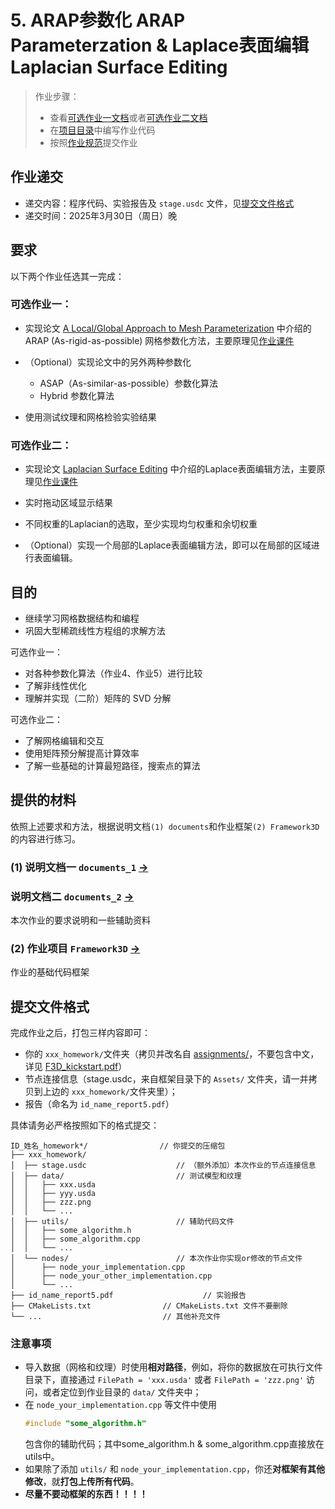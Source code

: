 # 5. ARAP参数化 ARAP Parameterzation & Laplace表面编辑 Laplacian Surface Editing

> 作业步骤：
> - 查看[可选作业一文档](5.1_arap_parameterization/README.md)或者[可选作业二文档](5.2_laplacian_surface_editing/README.md)
> - 在[项目目录](../../Framework3D/)中编写作业代码
> - 按照[作业规范](../README.md)提交作业

## 作业递交

- 递交内容：程序代码、实验报告及 `stage.usdc` 文件，见[提交文件格式](#提交文件格式)
- 递交时间：2025年3月30日（周日）晚

## 要求

以下两个作业任选其一完成：

### 可选作业一：
- 实现论文 [A Local/Global Approach to Mesh Parameterization](https://cs.harvard.edu/~sjg/papers/arap.pdf) 中介绍的 ARAP (As-rigid-as-possible) 网格参数化方法，主要原理见[作业课件](https://rec.ustc.edu.cn/share/1c0d1d10-db2e-11ef-b910-f95ea2c8844c)

- （Optional）实现论文中的另外两种参数化
  - ASAP（As-similar-as-possible）参数化算法
  - Hybrid 参数化算法
- 使用测试纹理和网格检验实验结果

### 可选作业二：
- 实现论文 [Laplacian Surface Editing](https://graphics.stanford.edu/courses/cs468-07-winter/Papers/sgp2004_laplace.pdf) 中介绍的Laplace表面编辑方法，主要原理见[作业课件](https://rec.ustc.edu.cn/share/1c0d1d10-db2e-11ef-b910-f95ea2c8844c)
- 实时拖动区域显示结果
- 不同权重的Laplacian的选取，至少实现均匀权重和余切权重

- （Optional）实现一个局部的Laplace表面编辑方法，即可以在局部的区域进行表面编辑。

## 目的

- 继续学习网格数据结构和编程
- 巩固大型稀疏线性方程组的求解方法

可选作业一：
- 对各种参数化算法（作业4、作业5）进行比较
- 了解非线性优化
- 理解并实现（二阶）矩阵的 SVD 分解

可选作业二：
- 了解网格编辑和交互
- 使用矩阵预分解提高计算效率
- 了解一些基础的计算最短路径，搜索点的算法


## 提供的材料

依照上述要求和方法，根据说明文档`(1) documents`和作业框架`(2) Framework3D`的内容进行练习。

### (1) 说明文档一 `documents_1` [->](5.1_arap_parameterization/) 

###    说明文档二 `documents_2` [->](5.2_laplacian_surface_editing/)

本次作业的要求说明和一些辅助资料

### (2) 作业项目 `Framework3D` [->](../../Framework3D/) 

作业的基础代码框架

## 提交文件格式

完成作业之后，打包三样内容即可：
  - 你的 `xxx_homework/`文件夹（拷贝并改名自 [assignments/](../../Framework3D/submissions/assignments/)，不要包含中文，详见 [F3D_kickstart.pdf](../../Framework3D/F3D%20kickstart.pdf)）
  - 节点连接信息（stage.usdc，来自框架目录下的 `Assets/` 文件夹，请一并拷贝到上边的 `xxx_homework/`文件夹里）；
  - 报告（命名为 `id_name_report5.pdf`）
  
  具体请务必严格按照如下的格式提交：

  ```
  ID_姓名_homework*/                // 你提交的压缩包
  ├── xxx_homework/                  
  │  ├── stage.usdc                    // （额外添加）本次作业的节点连接信息
  │  ├── data/                         // 测试模型和纹理
  │  │   ├── xxx.usda
  │  │   ├── yyy.usda
  │  │   ├── zzz.png
  │  │   └── ...  
  │  ├── utils/                        // 辅助代码文件
  │  │   ├── some_algorithm.h
  │  │   ├── some_algorithm.cpp
  │  │   └── ...  
  │  └── nodes/                        // 本次作业你实现or修改的节点文件
  │      ├── node_your_implementation.cpp
  │      ├── node_your_other_implementation.cpp
  │      └── ...  
  ├── id_name_report5.pdf                    // 实验报告
  ├── CMakeLists.txt                // CMakeLists.txt 文件不要删除
  └── ...                           // 其他补充文件
  ```

### 注意事项

- 导入数据（网格和纹理）时使用**相对路径**，例如，将你的数据放在可执行文件目录下，直接通过 `FilePath = 'xxx.usda'` 或者 `FilePath = 'zzz.png'` 访问，或者定位到作业目录的 `data/` 文件夹中；
- 在 `node_your_implementation.cpp` 等文件中使用
  ```cpp
  #include "some_algorithm.h"
  ```
  包含你的辅助代码；其中some_algorithm.h & some_algorithm.cpp直接放在utils中。
- 如果除了添加 `utils/` 和 `node_your_implementation.cpp`，你还**对框架有其他修改**，就**打包上传所有代码**。
- **尽量不要动框架的东西！！！！**